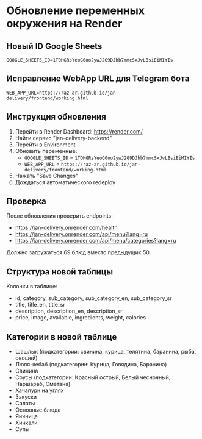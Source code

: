 # Обновление переменных окружения на Render

## Новый ID Google Sheets
```
GOOGLE_SHEETS_ID=1TOHGRsYeoG0oo2ywJ2G9DJhb7mmcSxJvLBsiEiMIYIs
```

## Исправление WebApp URL для Telegram бота
```
WEB_APP_URL=https://raz-ar.github.io/jan-delivery/frontend/working.html
```

## Инструкция обновления

1. Перейти в Render Dashboard: https://render.com/
2. Найти сервис "jan-delivery-backend"
3. Перейти в Environment
4. Обновить переменные:
   - `GOOGLE_SHEETS_ID` = `1TOHGRsYeoG0oo2ywJ2G9DJhb7mmcSxJvLBsiEiMIYIs`
   - `WEB_APP_URL` = `https://raz-ar.github.io/jan-delivery/frontend/working.html`
5. Нажать "Save Changes"
6. Дождаться автоматического redeploy

## Проверка
После обновления проверить endpoints:
- https://jan-delivery.onrender.com/health
- https://jan-delivery.onrender.com/api/menu?lang=ru
- https://jan-delivery.onrender.com/api/menu/categories?lang=ru

Должно загружаться 69 блюд вместо предыдущих 50.

## Структура новой таблицы
Колонки в таблице:
- id, category, sub_category, sub_category_en, sub_category_sr 
- title, title_en, title_sr
- description, description_en, description_sr
- price, image, available, ingredients, weight, calories

## Категории в новой таблице
- Шашлык (подкатегории: свинина, курица, телятина, баранина, рыба, овощей)
- Люля-кебаб (подкатегории: Курица, Говядина, Баранина)
- Свинина
- Соусы (подкатегории: Красный острый, Белый чесночный, Наршараб, Сметана)
- Хачапури на углях
- Закуски
- Салаты
- Основные блюда
- Яичница
- Хинкали
- Супы